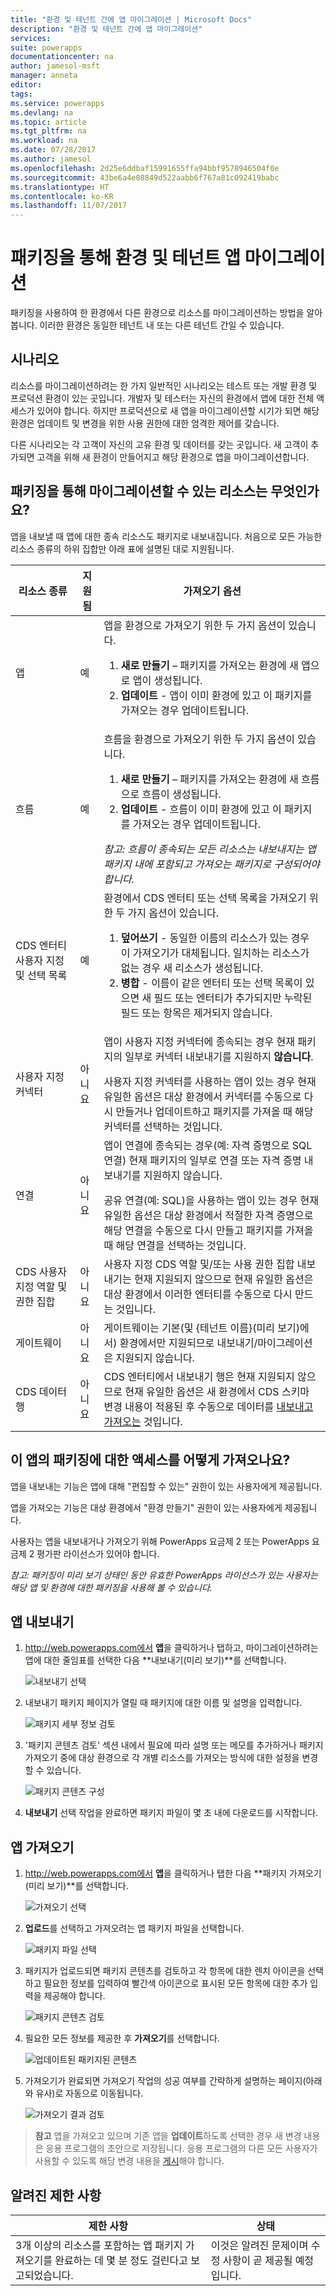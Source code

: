 ```yaml
---
title: "환경 및 테넌트 간에 앱 마이그레이션 | Microsoft Docs"
description: "환경 및 테넌트 간에 앱 마이그레이션"
services: 
suite: powerapps
documentationcenter: na
author: jamesol-msft
manager: anneta
editor: 
tags: 
ms.service: powerapps
ms.devlang: na
ms.topic: article
ms.tgt_pltfrm: na
ms.workload: na
ms.date: 07/28/2017
ms.author: jamesol
ms.openlocfilehash: 2d25e6ddbaf15991655ffa94bbf9578946504f0e
ms.sourcegitcommit: 43be6a4e08849d522aabb6f767a81c092419babc
ms.translationtype: HT
ms.contentlocale: ko-KR
ms.lasthandoff: 11/07/2017
---
```

# <a name="environment-and-tenant-app-migration-through-packaging"></a>패키징을 통해 환경 및 테넌트 앱 마이그레이션
패키징을 사용하여 한 환경에서 다른 환경으로 리소스를 마이그레이션하는 방법을 알아봅니다. 이러한 환경은 동일한 테넌트 내 또는 다른 테넌트 간일 수 있습니다.

## <a name="the-scenario"></a>시나리오
리소스를 마이그레이션하려는 한 가지 일반적인 시나리오는 테스트 또는 개발 환경 및 프로덕션 환경이 있는 곳입니다. 개발자 및 테스터는 자신의 환경에서 앱에 대한 전체 액세스가 있어야 합니다. 하지만 프로덕션으로 새 앱을 마이그레이션할 시기가 되면 해당 환경은 업데이트 및 변경을 위한 사용 권한에 대한 엄격한 제어를 갖습니다.

다른 시나리오는 각 고객이 자신의 고유 환경 및 데이터를 갖는 곳입니다. 새 고객이 추가되면 고객을 위해 새 환경이 만들어지고 해당 환경으로 앱을 마이그레이션합니다.

## <a name="which-resources-can-i-migrate-through-packaging"></a>패키징을 통해 마이그레이션할 수 있는 리소스는 무엇인가요?
앱을 내보낼 때 앱에 대한 종속 리소스도 패키지로 내보내집니다.  처음으로 모든 가능한 리소스 종류의 하위 집합만 아래 표에 설명된 대로 지원됩니다.

| 리소스 종류 | 지원됨 | 가져오기 옵션 |
| --- | --- | --- |
| 앱 |예 |앱을 환경으로 가져오기 위한 두 가지 옵션이 있습니다. <ol><li><b>새로 만들기</b> – 패키지를 가져오는 환경에 새 앱으로 앱이 생성됩니다.</li> <li><b>업데이트</b> - 앱이 이미 환경에 있고 이 패키지를 가져오는 경우 업데이트됩니다.</li></ol> |
| 흐름 |예 |흐름을 환경으로 가져오기 위한 두 가지 옵션이 있습니다. <ol><li><b>새로 만들기</b> – 패키지를 가져오는 환경에 새 흐름으로 흐름이 생성됩니다.</li> <li><b>업데이트</b> - 흐름이 이미 환경에 있고 이 패키지를 가져오는 경우 업데이트됩니다.</li></ol> <div> <i>참고: 흐름이 종속되는 모든 리소스는 내보내지는 앱 패키지 내에 포함되고 가져오는 패키지로 구성되어야 합니다.</i> |
| CDS 엔터티 사용자 지정 및 선택 목록 |예 |환경에서 CDS 엔터티 또는 선택 목록을 가져오기 위한 두 가지 옵션이 있습니다. <ol><li><b>덮어쓰기</b> - 동일한 이름의 리소스가 있는 경우 이 가져오기가 대체됩니다. 일치하는 리소스가 없는 경우 새 리소스가 생성됩니다. <li><b>병합</b> - 이름이 같은 엔터티 또는 선택 목록이 있으면 새 필드 또는 엔터티가 추가되지만 누락된 필드 또는 항목은 제거되지 않습니다.</li></ol> |
| 사용자 지정 커넥터 |아니요 |앱이 사용자 지정 커넥터에 종속되는 경우 현재 패키지의 일부로 커넥터 내보내기를 지원하지 <b>않습니다</b>. <p></p> 사용자 지정 커넥터를 사용하는 앱이 있는 경우 현재 유일한 옵션은 대상 환경에서 커넥터를 수동으로 다시 만들거나 업데이트하고 패키지를 가져올 때 해당 커넥터를 선택하는 것입니다. |
| 연결 |아니요 |앱이 연결에 종속되는 경우(예: 자격 증명으로 SQL 연결) 현재 패키지의 일부로 연결 또는 자격 증명 내보내기를 지원하지 않습니다. <p></p> 공유 연결(예: SQL)을 사용하는 앱이 있는 경우 현재 유일한 옵션은 대상 환경에서 적절한 자격 증명으로 해당 연결을 수동으로 다시 만들고 패키지를 가져올 때 해당 연결을 선택하는 것입니다. |
| CDS 사용자 지정 역할 및 권한 집합 |아니요 |사용자 지정 CDS 역할 및/또는 사용 권한 집합 내보내기는 현재 지원되지 않으므로 현재 유일한 옵션은 대상 환경에서 이러한 엔터티를 수동으로 다시 만드는 것입니다. |
| 게이트웨이 |아니요 |게이트웨이는 기본(및 {테넌트 이름}(미리 보기)에서) 환경에서만 지원되므로 내보내기/마이그레이션은 지원되지 않습니다. |
| CDS 데이터 행 |아니요 |CDS 엔터티에서 내보내기 행은 현재 지원되지 않으므로 현재 유일한 옵션은 새 환경에서 CDS 스키마 변경 내용이 적용된 후 수동으로 데이터를 [내보내고 가져오는](data-platform-export-data.md) 것입니다. |

## <a name="how-do-i-get-access-to-packaging-for-my-app"></a>이 앱의 패키징에 대한 액세스를 어떻게 가져오나요?
앱을 내보내는 기능은 앱에 대해 "편집할 수 있는" 권한이 있는 사용자에게 제공됩니다.

앱을 가져오는 기능은 대상 환경에서 "환경 만들기" 권한이 있는 사용자에게 제공됩니다.

사용자는 앱을 내보내거나 가져오기 위해 PowerApps 요금제 2 또는 PowerApps 요금제 2 평가판 라이선스가 있어야 합니다.

*참고: 패키징이 미리 보기 상태인 동안 유효한 PowerApps 라이선스가 있는 사용자는 해당 앱 및 환경에 대한 패키징을 사용해 볼 수 있습니다.*

## <a name="exporting-an-app"></a>앱 내보내기
1. http://web.powerapps.com에서 **앱**을 클릭하거나 탭하고, 마이그레이션하려는 앱에 대한 줄임표를 선택한 다음 **내보내기(미리 보기)**를 선택합니다.
   
    ![내보내기 선택](./media/environment-and-tenant-migration/select-export.png)
2. 내보내기 패키지 페이지가 열릴 때 패키지에 대한 이름 및 설명을 입력합니다.
   
    ![패키지 세부 정보 검토](./media/environment-and-tenant-migration/package-details.png)
3. '패키지 콘텐츠 검토' 섹션 내에서 필요에 따라 설명 또는 메모를 추가하거나 패키지 가져오기 중에 대상 환경으로 각 개별 리소스를 가져오는 방식에 대한 설정을 변경할 수 있습니다.
   
    ![패키지 콘텐츠 구성](./media/environment-and-tenant-migration/export-package-content.png)
4. **내보내기** 선택 작업을 완료하면 패키지 파일이 몇 초 내에 다운로드를 시작합니다.

## <a name="importing-an-app"></a>앱 가져오기
1. http://web.powerapps.com에서 **앱**을 클릭하거나 탭한 다음 **패키지 가져오기(미리 보기)**를 선택합니다.
   
    ![가져오기 선택](./media/environment-and-tenant-migration/select-import.png)
2. **업로드**를 선택하고 가져오려는 앱 패키지 파일을 선택합니다.
   
    ![패키지 파일 선택](./media/environment-and-tenant-migration/select-file.png)
3. 패키지가 업로드되면 패키지 콘텐츠를 검토하고 각 항목에 대한 렌치 아이콘을 선택하고 필요한 정보를 입력하여 빨간색 아이콘으로 표시된 모든 항목에 대한 추가 입력을 제공해야 합니다.
   
    ![패키지 콘텐츠 검토](./media/environment-and-tenant-migration/import-package-content.png)
4. 필요한 모든 정보를 제공한 후 **가져오기**를 선택합니다.
   
    ![업데이트된 패키지된 콘텐츠](./media/environment-and-tenant-migration/import-package-content-dirty.png)
5. 가져오기가 완료되면 가져오기 작업의 성공 여부를 간략하게 설명하는 페이지(아래와 유사)로 자동으로 이동됩니다.
   
    ![가져오기 결과 검토](./media/environment-and-tenant-migration/import-results.png)

> **참고** 앱을 가져오고 있으며 기존 앱을 **업데이트**하도록 선택한 경우 새 변경 내용은 응용 프로그램의 초안으로 저장됩니다.  응용 프로그램의 다른 모든 사용자가 사용할 수 있도록 해당 변경 내용을 [게시](http://powerapps.microsoft.com/tutorials/save-publish-app/#publish-an-app)해야 합니다.
> 
> 

## <a name="known-limitations"></a>알려진 제한 사항
| 제한 사항 | 상태 |
| --- | --- |
| 3개 이상의 리소스를 포함하는 앱 패키지 가져오기를 완료하는 데 몇 분 정도 걸린다고 보고되었습니다. |이것은 알려진 문제이며 수정 사항이 곧 제공될 예정입니다. |

